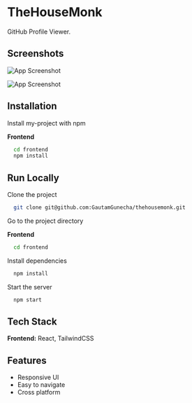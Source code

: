 
# TheHouseMonk

GitHub Profile Viewer.


## Screenshots

![App Screenshot](https://via.placeholder.com/468x300?text=App+Screenshot+Here)

![App Screenshot](https://via.placeholder.com/468x300?text=App+Screenshot+Here)


## Installation

Install my-project with npm

**Frontend**

```bash
  cd frontend
  npm install 
```

## Run Locally

Clone the project

```bash
  git clone git@github.com:GautamGunecha/thehousemonk.git
```

Go to the project directory

**Frontend**

```bash
  cd frontend
```

Install dependencies

```bash
  npm install
```

Start the server

```bash
  npm start
```



## Tech Stack

**Frontend:** React, TailwindCSS


## Features

- Responsive UI
- Easy to navigate
- Cross platform

